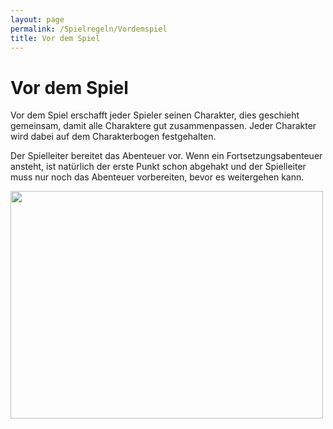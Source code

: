 ```yaml
---
layout: page
permalink: /Spielregeln/Vordemspiel
title: Vor dem Spiel
---
```


# Vor dem Spiel

Vor dem Spiel erschafft jeder Spieler seinen Charakter, dies geschieht gemeinsam, damit alle Charaktere gut zusammenpassen. Jeder Charakter wird dabei auf dem Charakterbogen festgehalten.

Der Spielleiter bereitet das Abenteuer vor. Wenn ein Fortsetzungsabenteuer ansteht, ist natürlich der erste Punkt schon abgehakt und der Spielleiter muss nur noch das Abenteuer vorbereiten, bevor es weitergehen kann.

<img alt="" height="364" src="{{ site.baseurl }}/assets/pics/weltenbuch/gallery/illus/nrm/zumabenteuer.jpg" width="500" />

